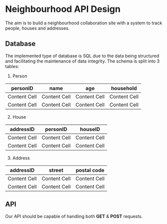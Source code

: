 # Neighbourhood API Design

The aim is to build a neighbourhood collaboration site with a system to track people, houses and addresses.

## Database

The implemented type of database is SQL due to the data being structured and facilitating the maintenance of data integrity. The schema is split into 3 tables:

1. Person

| personID | name | age  | household | 
| ------------- | ------------- | ------------- | ------------- |
| Content Cell  | Content Cell  | Content Cell  | Content Cell  |
| Content Cell  | Content Cell  | Content Cell  | Content Cell  |

2. House

| addressID | personID | houseID |
| ------------- | ------------- | ------------- |
| Content Cell  | Content Cell  | Content Cell  |
| Content Cell  | Content Cell  | Content Cell  |

3. Address

| addressID | street | postal code |
| ------------- | ------------- | ------------- |
| Content Cell  | Content Cell  | Content Cell  |
| Content Cell  | Content Cell  | Content Cell  |

## API

Our API should be capable of handling both **GET** & **POST** requests. 
